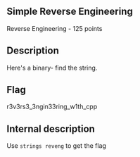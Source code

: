 ## Simple Reverse Engineering
Reverse Engineering - 125 points

Description
------------
Here's a binary- find the string.

Flag
------------
r3v3rs3_3ngin33ring_w1th_cpp


Internal description
------------
Use `strings reveng` to get the flag
